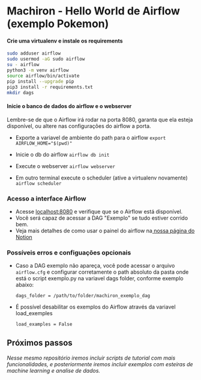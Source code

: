 # Machiron - Hello World de Airflow (exemplo Pokemon)

#### Crie uma virtualenv e instale os requirements

```bash
sudo adduser airflow
sudo usermod -aG sudo airflow
su - airflow
python3 -m venv airflow
source airflow/bin/activate
pip install --upgrade pip
pip3 install -r requirements.txt
mkdir dags
```

#### Inicie o banco de dados do airflow e o webserver
Lembre-se de que o Airflow irá rodar na porta 8080, garanta que ela esteja disponível, ou altere nas configurações do airflow a porta.
- Exporte a variavel de ambiente do path para o airflow
`export AIRFLOW_HOME="$(pwd)"`

- Inicie o db do airflow
	`airflow db init`


- Execute o webserver
`airflow webserver`

- Em outro terminal execute o scheduler (ative a virtualenv novamente)
`airflow scheduler`



### Acesso a interface Airflow

- Acesse [localhost:8080](http://localhost:8080 "localhost:8080") e verifique que se o Airflow está disponível. 
- Você será capaz de acessar a DAG "Exemplo" se tudo estiver corrido bem.  
- Veja mais detalhes de como usar o painel do airflow na[ nossa página do Notion](https://www.notion.so/Airflow-Denis-ad99dfdf87014f648892c1793eaf41b9#3b664074cdd643e1afcd8631df9b1615 " nossa página do Notion")


### Possíveis erros e configuações opcionais
- Caso a DAG exemplo não apareça, você pode acessar o arquivo `airflow.cfg` e configurar corretamente o path absoluto da pasta onde está o script exemplo.py na variavel dags folder, conforme exemplo abaixo:

	`dags_folder = /path/to/folder/machiron_exemplo_dag`

- É possível desabilitar os exemplos do Airflow através da variavel load_exemples

	`load_examples = False`

## Próximos passos

######  Nesse mesmo repositório iremos incluir scripts de tutorial com mais funcionalidades, e posteriormente iremos incluir exemplos com esteiras de machine learning e analise de dados.
